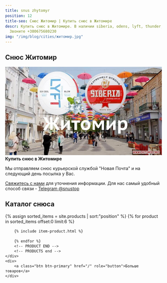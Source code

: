 ```yaml
---
title: snus zhytomyr
position: 12
title-seo: Снюс Житомир | Купить снюс в Житомире
descr: Купить снюс в Житомире. В наличии siberia, odens, lyft, thunder, general и другие.
  Звоните +380675680230
img: "/img/blog/cities/житомир.jpg"
---
```


<section class="mb-4">
	<h1>Снюс Житомир</h1>
	<div class="row">
		<div class="col-md-7">
			<img class="img-fluid" src="/img/blog/cities/житомир.jpg" alt="снюс в Житомире">
		</div>
		<div class="col-md-5">
			<strong>Купить снюс в Житомире</strong>
			<p>Мы отправляем снюс курьерской службой "Новая Почта" и на следующий день посылка у Вас.</p>
			<p><a href="#contactModal" data-toggle="modal" data-target="#contactModal">Свяжитесь с нами</a> для уточнения информации. Для нас самый удобный способ связи - <a href="//t.me/snustop" target="_blank" title="Telegram"><i class="icon-telegram"></i>Telegram @snustop</a></p>
		</div>
	</div>
</section>

<section class="mb-4">
	<h2>Каталог снюса</h2>
	<div class="row">
		<!-- PRODUCTS start -->
		<!-- PRODUCT START -->
		{% assign sorted_items = site.products | sort:"position" %}
		{% for product in sorted_items offset:0 limit:6 %}
		
		{% include item-product.html %}

		{% endfor %}
		<!-- PRODUCT END -->
		<!-- PRODUCTS end -->
	</div>
	<div>
		<a class="btn btn-primary" href="/" role="button">Больше товаров</a>
	</div>
</section>


